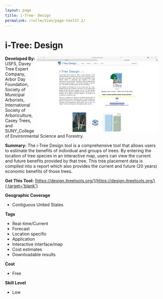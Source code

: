 ```yaml
---
layout: page
title: i-Tree- Design
permalink: /collection/page-tool57.2/
---
```

# i-Tree: Design

<img src="/images/scaled_250_400/TOOLID_57.2_ScreenCapture-1.png" style="max-height:250px;max-width:400;" align="right"/>

**Developed By:** USFS, Davey Tree Expert Company, Arbor Day Foundation, Society of Municipal Arborists, International Society of Arboriculture, Casey Trees, and SUNY_College of Environmental Science and Forestry.

**Summary:** The i-Tree Design tool is a comprehensive tool that allows users to estimate the benefits of individual and groups of trees. By entering the location of tree species in an interactive map, users can view the current and future benefits provided by that tree. This tree placement data is compiled into a report which also provides the current and future (20 years) economic benefits of those trees.

**Get This Tool:** [https://design.itreetools.org/](https://design.itreetools.org/){:target='blank'}

**Geographic Coverage**

* Contiguous United States

**Tags**

*  Real-time/Current
*  Forecast
*  Location specific
*  Application
*  Interactive interface/map
*  Cost estimates
*  Downloadable results

**Cost**

* Free

**Skill Level**

* Low
